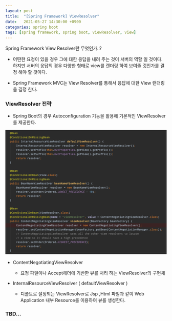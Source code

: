 ```yaml
---
layout: post
title:  "[Spring Framework] ViewResolver"
date:   2021-05-27 14:30:00 +0900
categories: spring boot
tags: [spring framework, spring boot, viewResolver, view] 
---
```


Spring Framework View Resolver란 무엇인가..?

- 어떤한 요청이 있을 경우 그에 대한 응답을 내려 주는 것이 서버의 역할 일 것이다. 
하지만 서버의 응답의 경우 다양한 형태로 view를 랜더링 하여 보여줄 것인가를 결정 해야 할 것이다.

- Spring Framework MVC는 View Resolver를 통해서 응답에 대한 View 랜더링 을 결정 한다.

###  ViewResolver 전략   

 - Spring Boot의 경우 Autoconfiguration 기능을 활용해 기본적인 ViewResolver를 제공한다.
 
 ![WebAutoConfiguration](/assets/img/spring/autoconfiguration_viewsolver.png)

 - ContentNegotiatingViewResolver
    - 요청 파일이나 Accept헤더에 기반한 뷰를 처리 하는 ViewResolver의 구현체 
     
 - InternalResourceViewResolver ( defaultViewResolver )
    - 디폴트로 설정되는 ViewResolver로 Jsp ,Html 파일과 같이 Web Application 내부 Resource를 이용하여 뷰를 생성한다. 
    


### TBD...
 
     